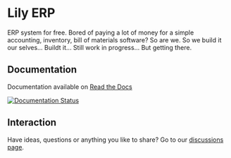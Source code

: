 # Lily ERP

ERP system for free.
Bored of paying a lot of money for a simple accounting, inventory, bill of materials software?
So are we. So we build it our selves... Buildt it... Still work in progress... But getting there.

## Documentation
Documentation available on [Read the Docs](https://lily-erp.readthedocs.io/en/latest/)

[![Documentation Status](https://readthedocs.org/projects/lily-erp/badge/?version=latest)](https://lily-erp.readthedocs.io/en/latest/?badge=latest)

## Interaction
Have ideas, questions or anything you like to share? Go to our [discussions page](https://github.com/LilyTronics/lily_erp/discussions).
